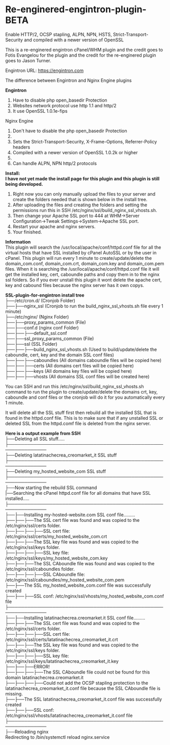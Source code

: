 # Re-enginered-engintron-plugin-BETA
Enable HTTP/2, OCSP stapling, ALPN, NPN, HSTS, Strict-Transport-Security and compiled with a newer version of OpenSSL

This is a re-enginered engintron cPanel/WHM plugin and the credit goes to Fotis Evangelou for the plugin and the credit for the re-enginered plugin goes to Jason Turner.

Engintron URL: https://engintron.com

The difference between Engintron and Nginx Engine plugins

<b>Engintron</b>
<ol>
<li>Have to disable php open_basedir Protection
<li>Websites network protocol use http 1.1 and http/2
<li>It use OpenSSL 1.0.1e-fips
</ol>

Nginx Engine
<ol>
<li>Don't have to disable the php open_basedir Protection<li>
<li>Sets the Strict-Transport-Security, X-Frame-Options, Referrer-Policy headers</li>
<li>Compiled with a newer version of OpenSSL 1.0.2k or higher<li>
<li>Can handle ALPN, NPN http/2 protocols</li>
</ol>


<b>Install:</b><br>
<b>I have not yet made the install page for this plugin and this plugin is still being developed.</b><br>
  1. Right now you can only manually upload the files to your server and create the folders needed that is shown below in the install tree.<br>
  2. After uploading the files and creating the folders and setting the permissions run this in SSH /etc/nginx/ssl/build_nginx_ssl_vhosts.sh.<br>
  3. Then change your Apache SSL port to 444 at WHM->Server Configuration->Tweak Settings->System->Apache SSL port.<br>
  4. Restart your apache and nginx servers.<br>
  5. Your finished.


<b>Information</b><br>
This plugin will search the /usr/local/apache/conf/httpd.conf file for all the virtual hosts that have SSL installed by cPanel AutoSSL or by the user in cPanel. This plugin will run every 1 minute to create/update/delete the domain_com.conf, domain_com.crt, domain_com.key and domain_com.pem files. When it is searching the /usr/local/apache/conf/httpd.conf file it will get the installed key, cert, caboundle paths and copy them in to the nginx ssl folders. So if you ever unstall this plugin it wont delete the apache cert, key and cabound files because the nginx server has it own copys. 

<b>SSL-plugin-for-engintron install tree</b><br>
├──/etc/cron.d/ (Cronjob Folder)<br>
├──├──nginx_ssl (Cronjob to run the build_nginx_ssl_vhosts.sh file every 1 minute)<br>
├──/etc/nginx/ (Nginx Folder)<br>
├──├──proxy_params_common (File)<br>
├──├──conf.d (nginx conf Folder)<br>
├──├──├──default_ssl.conf<br>
├──├──ssl_proxy_params_common (File)<br>
├──├──ssl (SSL Folder)<br>
├──├──├──build_nginx_ssl_vhosts.sh (Used to build/update/delete the caboundle, cert, key and the domain SSL conf files)<br>
├──├──├──caboundles (All domains caboundle files will be copied here)<br>
├──├──├──certs (All domains cert files will be copied here)<br>
├──├──├──keys (All domains key files will be copied here)<br>
├──├──├──vhosts (All domains SSL conf files will be created here)<br>

You can SSH and run this /etc/nginx/ssl/build_nginx_ssl_vhosts.sh command to run the plugin to create/update/delete the domains crt, key, caboundle and conf files or the cronjob will do it for you automatically every 1 minute.

It will delete all the SSL stuff first then rebuild all the installed SSL that is found in the httpd.conf file. This is to make sure that if any unstalled SSL or deleted SSL from the httpd.comf file is deleted from the nginx server.

<b>Here is a output example from SSH</b><br>
├──Deleting all SSL stuff.....<br>
├──────────────────────────────────────────────────────────────<br>
├──Deleting latatinachecrea_creomarket_it SSL stuff<br>
├──────────────────────────────────────────────────────────────<br>
├──Deleting my_hosted_website_com SSL stuff<br>
├──────────────────────────────────────────────────────────────<br>
├──Now starting the rebuild SSL command<br>
|──Searching the cPanel httpd.conf file for all domains that have SSL installed.....<br>
├──────────────────────────────────────────────────────────────<br>
├──├──Installing my-hosted-website.com SSL conf file.........<br>
├──├──├──The SSL cert file was found and was copied to the /etc/nginx/ssl/certs folder.<br>
├──├──├──├──SSL cert file: /etc/nginx/ssl/certs/my_hosted_website_com.crt<br>
├──├──├──The SSL key file was found and was copied to the /etc/nginx/ssl/keys folder.<br>
├──├──├──├──SSL key file: /etc/nginx/ssl/keys/my_hosted_website_com.key<br>
├──├──├──The SSL CAboundle file was found and was copied to the /etc/nginx/ssl/caboundles folder.<br>
├──├──├──├──SSL CAboundle file: /etc/nginx/ssl/caboundles/my_hosted_website_com.pem<br>
├──├──The SSL my_hosted_website_com.conf file was successfully created<br>
├──├──├──SSL conf: /etc/nginx/ssl/vhosts/my_hosted_website_com.conf file<br>
├──────────────────────────────────────────────────────────────<br>
├──├──Installing latatinachecrea.creomarket.it SSL conf file.........<br>
├──├──├──The SSL cert file was found and was copied to the /etc/nginx/ssl/certs folder.<br>
├──├──├──├──SSL cert file: /etc/nginx/ssl/certs/latatinachecrea_creomarket_it.crt<br>
├──├──├──The SSL key file was found and was copied to the /etc/nginx/ssl/keys folder.<br>
├──├──├──├──SSL key file: /etc/nginx/ssl/keys/latatinachecrea_creomarket_it.key<br>
├──├──├──ERROR!<br>
├──├──├──├──The SSL CAboundle file could not be found for this domain latatinachecrea.creomarket.it<br>
├──├──├──├──Could not add the OCSP stapling protection to the latatinachecrea_creomarket_it.conf file because the SSL CAboundle file is missing.<br>
├──├──The SSL latatinachecrea_creomarket_it.conf file was successfully created<br>
├──├──├──SSL conf: /etc/nginx/ssl/vhosts/latatinachecrea_creomarket_it.conf file<br>
├──────────────────────────────────────────────────────────────<br>
├──Reloading nginx<br>
Redirecting to /bin/systemctl reload  nginx.service<br>

